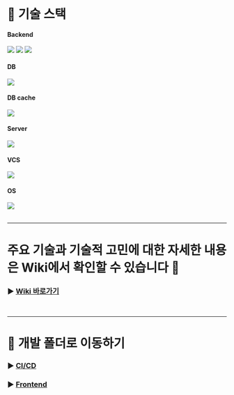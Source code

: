 # 🔧 기술 스택
<h4>Backend</h4>
<div>
    <img src="https://img.shields.io/badge/java-F7DF1E?style=flat&logo=java&logoColor=white">
    <img src="https://img.shields.io/badge/springboot-6DB33F?style=flat&logo=springboot&logoColor=white">
    <img src="https://img.shields.io/badge/kafka-231F20?style=flat&logo=apachekafka&logoColor=white">
</div>

<h4>DB</h4>
<div>
    <img src="https://img.shields.io/badge/mariadb-%23003545?style=flat&logo=mariadb&logoColor=white">
</div>

<h4>DB cache</h4>
<div>
    <img src="https://img.shields.io/badge/redis-%23FF4438?style=flat&logo=redis&logoColor=white">
</div>

<h4>Server</h4>
<div>
    <img src="https://img.shields.io/badge/nginx-%23009639?style=flat&logo=nginx&logoColor=white">
</div>

<h4>VCS</h4>
<div>
    <img src="https://img.shields.io/badge/git-F05032?style=flat&logo=git&logoColor=white">
</div>

<h4>OS</h4>
<div>
    <img src="https://img.shields.io/badge/ubuntu-E95420?style=flat&logo=ubuntu&logoColor=white">
</div>

<br>

---

# 주요 기술과 기술적 고민에 대한 자세한 내용은 Wiki에서 확인할 수 있습니다 📖

### ▶ [**Wiki 바로가기**](https://github.com/beyond-sw-camp/be06-fin-SimKids-Dealivery/wiki/%EA%B8%B0%EC%88%A0%EC%A0%81-%EA%B3%A0%EB%AF%BC)


<br>

---

# 📂 개발 폴더로 이동하기

### ▶ [**CI/CD**](https://github.com/beyond-sw-camp/be06-fin-SimKids-Dealivery/tree/main/cicd)

### ▶ [**Frontend**](https://github.com/beyond-sw-camp/be06-fin-SimKids-Dealivery/tree/main/frontend)
